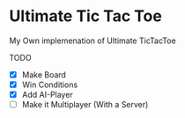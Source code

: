 # Ultimate Tic Tac Toe

My Own implemenation of Ultimate TicTacToe


TODO
- [X] Make Board
- [X] Win Conditions
- [X] Add AI-Player
- [ ] Make it Multiplayer (With a Server)
